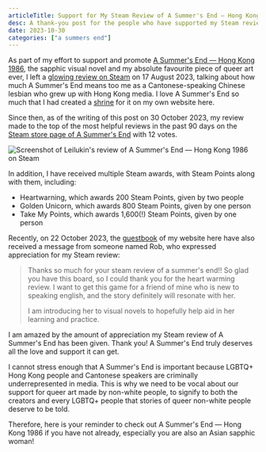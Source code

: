 ```yaml
---
articleTitle: Support for My Steam Review of A Summer's End — Hong Kong 1986
desc: A thank-you post for the people who have supported my Steam review of A Summer's End — Hong Kong 1986.
date: 2023-10-30
categories: ["a summers end"]
---
```


As part of my effort to support and promote [A Summer's End — Hong Kong 1986](https://www.asummersend.com/), the sapphic visual novel and my absolute favourite piece of queer art ever, I left a [glowing review on Steam](https://steamcommunity.com/id/leilukin/recommended/1111370/) on 17 August 2023, talking about how much A Summer's End means too me as a Cantonese-speaking Chinese lesbian who grew up with Hong Kong media. I love A Summer's End so much that I had created a [shrine](/shrines/asummersend/) for it on my own website here.

Since then, as of the writing of this post on 30 October 2023, my review made to the top of the most helpful reviews in the past 90 days on the [Steam store page of A Summer's End](https://steamcommunity.com/app/1111370) with 12 votes.

![Screenshot of Leilukin's review of A Summer's End — Hong Kong 1986 on Steam](https://i.postimg.cc/R0PQhpTy/Screenshot-2023-10-30-at-09-52-13-A-Summer-s-End-Hong-Kong-1986-on-Steam.png)

In addition, I have received multiple Steam awards, with Steam Points along with them, including:

*   Heartwarning, which awards 200 Steam Points, given by two people
*   Golden Unicorn, which awards 800 Steam Points, given by one person
*   Take My Points, which awards 1,600(!) Steam Points, given by one person

Recently, on 22 October 2023, the [guestbook](https://leilukin.123guestbook.com/) of my website here have also received a message from someone named Rob, who expressed appreciation for my Steam review:

> Thanks so much for your steam review of a summer's end!! So glad you have this board, so I could thank you for the heart warming review. I want to get this game for a friend of mine who is new to speaking english, and the story definitely will resonate with her.
>
> I am introducing her to visual novels to hopefully help aid in her learning and practice.

I am amazed by the amount of appreciation my Steam review of A Summer's End has been given. Thank you! A Summer's End truly deserves all the love and support it can get.

I cannot stress enough that A Summer's End is important because LGBTQ+ Hong Kong people and Cantonese speakers are criminally underrepresented in media. This is why we need to be vocal about our support for queer art made by non-white people, to signify to both the creators and every LGBTQ+ people that stories of queer non-white people deserve to be told.

Therefore, here is your reminder to check out A Summer's End — Hong Kong 1986 if you have not already, especially you are also an Asian sapphic woman!
